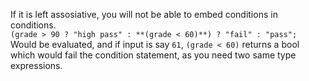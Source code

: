 If it is left assosiative, you will not be able to embed conditions in conditions.  
``(grade > 90 ? "high pass" : **(grade < 60)**) ? "fail" : "pass";``  
Would be evaluated, and if input is say ``61``, ``(grade < 60)`` returns a bool which would fail the condition statement, as you need two same type expressions.
